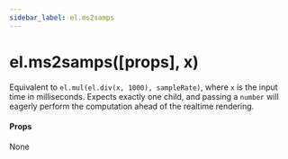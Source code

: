 ```yaml
---
sidebar_label: el.ms2samps
---
```


# el.ms2samps([props], x)

Equivalent to `el.mul(el.div(x, 1000), sampleRate)`, where `x` is the input time in milliseconds.
Expects exactly one child, and passing a `number` will eagerly perform the computation
ahead of the realtime rendering.

#### Props

None

